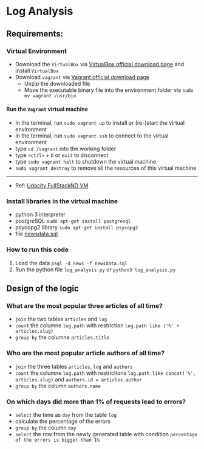 # Log Analysis

## Requirements:

### Virtual Environment

* Download the `VirtualBox` via [VirtualBox official download page](https://www.virtualbox.org/wiki/Downloads) and install `VirtualBox`
* Download `vagrant` via [Vagrant official download page](https://www.vagrantup.com/downloads.html)
    * Unzip the downloaded file
    * Move the executable binary file into the environment folder via `sudo mv vagrant /usr/bin`

#### Run the `Vagrant` virtual machine
* In the terminal, run `sudo vagrant up` to install or (re-)start the virtual environment
* In the terminal, run `sudo vagrant ssh` to connect to the virtual environment
* type `cd /vagrant` into the working folder
* type `<ctrl>` + `D`  or `exit` to disconnect
* type `sudo vagrant halt` to shutdown the virtual machine
* `sudo vagrant destroy` to remove all the resources of this virtual machine

---

* Ref: [Udacity FullStackND VM](https://github.com/udacity/fullstack-nanodegree-vm)

###  Install libraries in the virtual machine

* python 3 interpreter
* postgreSQL `sudo apt-get install postgresql`
* psycopg2 library `sudo apt-get install psycopg2`
* file [newsdata.sql](https://d17h27t6h515a5.cloudfront.net/topher/2016/August/57b5f748_newsdata/newsdata.zip)

### How to run this code

1. Load the data `psql -d news -f newsdata.sql`
2. Run the python file `log_analysis.py` or `python3 log_analysis.py`

## Design of the logic
### What are the most popular three articles of all time?

* `join` the two tables `articles` and `log`
* `count` the columne `log.path` with restriction `log.path like ('%' + articles.slug)`
* `group by` the columne `articles.title` 

### Who are the most popular article authors of all time?

* `join` the three tables `articles`, `log` and `authors`
* `count` the columne `log.path` with restrictions `log.path like concat('%', articles.slug)` and `authors.id = articles.author`
* `group by` the column `authors.name`

### On which days did more than 1% of requests lead to errors? 

* `select` the time as `day` from the table `log`
* calculate the percentage of the errors
* `group by` the column `day` 
* `select` the row from the newly generated table with condition `percentage of the errors is bigger than 1%`
